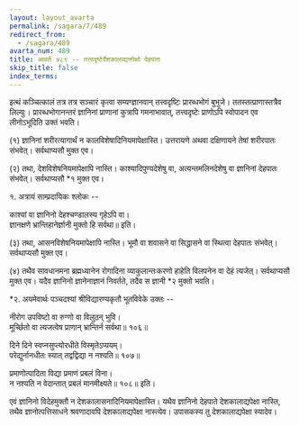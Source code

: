 ```yaml
---
layout: layout_avarta
permalink: /sagara/7/489
redirect_from:
  - /sagara/489
avarta_num: 489
title: आवर्तः ४८९ -- तत्त्वदृष्टेर्देशकालाद्यनपेक्षो देहपातः
skip_title: false
index_terms: 
---
```


इत्थं कञ्चित्कालं
तत्र तत्र सञ्चारं कृत्वा सम्यग्ज्ञानवान् तत्त्वदृष्टिः प्रारब्धभोगं बुभुजे। ततस्तत्प्राणास्तत्रैव लिल्युः। प्रारब्धभोगानन्तरं ज्ञानिनां प्राणानां कुत्रापि गमनाभावात्, तत्त्वदृष्टेः प्राणोऽपि स्वोपादन एव लीनोऽभूदिति उक्तं भवति।

(१) ज्ञानिनां शरीरत्यागार्थं न कालविशेषादिनियमापेक्षास्ति।
उत्तरायणे अथवा दक्षिणायने तेषां शरीरपातः संभवेत्। सर्वथाप्यसौ मुक्त
एव।

(२) तथा, देशविशेषनियमापेक्षापि नास्ति। काश्यादिपुण्यदेशेषु वा,
अत्यन्तमलिनदेशेषु वा ज्ञानिनां देहपातः संभवेत्। सर्वथाप्यसौ *१ मुक्त एव।

<div class="footnote" markdown="1">
१. अत्रायं साम्प्रदायिकः श्लोकः -- 

काश्यां वा ज्ञानिनो देहश्चण्डालस्य गृहेऽपि वा।  
ज्ञानक्षणे भ्रान्तिहानेर्ज्ञानी मुक्तो हि सर्वथा॥ इति।
</div>

(३) तथा, आसनविशेषनियमापेक्षापि नास्ति। भूमौ वा शवासने
वा सिद्धासने वा स्थित्वा देहपातः संभवेत्। सर्वथाप्यसौ मुक्त एव।

(४) तथैव सावधानमना ब्रह्मध्यानेन रोगादिना व्याकुलान्तःकरणो हाहेति विलपनेन वा देहं त्यजेत्। सर्वथाप्यसौ मुक्त एव। यदैव
ज्ञानिनो ज्ञानेनाज्ञानं निवर्तते, तदैव स ज्ञानी *२ मुक्तो भवति।

<div class="footnote" markdown="1">
*२. अयमेवार्थः पञ्चदश्यां श्रीविद्यारण्यकृतौ भूतविवेके उक्तः --

नीरोग उपविष्टो वा रुग्णो वा विलुठन् भुवि।  
मूर्च्छितो वा त्यजत्वेष प्राणान् भ्रान्तिर्न सर्वथा॥ १०६॥

दिने दिने स्वप्नसुप्त्योरधीते विस्मृतेऽप्ययम्।  
परेद्युर्नानधीतः स्यात् तद्वद्विद्या न नश्यति॥ १०७॥

प्रमाणोत्पादिता विद्या प्रमाणं प्रबलं विना।  
न नश्यति न वेदान्तात् प्रबलं मानमीक्ष्यते॥ १०८॥ इति।
</div>

एवं ज्ञानिनो विदेहमुक्तौ न देशकालासनादिनियमापेक्षास्ति। यथैव
ज्ञानिनो देहपाते देशकालाद्यपेक्षा नास्ति, तथैव ज्ञानोत्पत्तिसाधने श्रवणादावपि
देशकालाद्यपेक्षा नास्त्येव। उपासकस्य तु देशकालाद्यपेक्षा स्यादेव।
